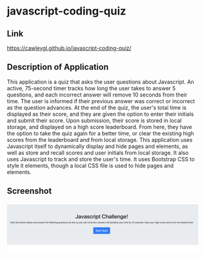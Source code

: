 # javascript-coding-quiz

## Link
https://cawleygl.github.io/javascript-coding-quiz/

## Description of Application
This application is a quiz that asks the user questions about Javascript. An active, 75-second timer tracks how long the user takes to answer 5 questions, and each incorrect answer will remove 10 seconds from their time. The user is informed if their previous answer was correct or incorrect as the question advances. At the end of the quiz, the user's total time is displayed as their score, and they are given the option to enter their initials and submit their score. Upon submission, their score is stored in local storage, and displayed on a high score leaderboard. From here, they have the option to take the quiz again for a better time, or clear the existing high scores from the leaderboard and from local storage. This application uses Javascript itself to dynamically display and hide pages and elements, as well as store and recall scores and user initials from local storage. It also uses Javascript to track and store the user's time. It uses Bootstrap CSS to style it elements, though a local CSS file is used to hide pages and elements. 

## Screenshot
![Screenshot](https://github.com/cawleygl/javascript-coding-quiz/blob/main/Assets/quizscreenshot.png?raw=true)
